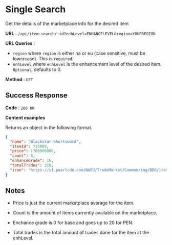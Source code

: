 # Single Search

Get the details of the marketplace info for the desired item

**URL** : `/api/item-search/:id?enhLevel=ENHANCELEVEL&region=YOURREGION`

**URL Queries** :

- `region` where `region` is either na or eu (case sensitive, must be lowercase). This is `required`.
- `enhLevel` where `enhLevel` is the enhancement level of the desired item. `Optional`, defaults to 0.

**Method** : `GET`

## Success Response

**Code** : `200 OK`

**Content examples**

Returns an object in the following format.

```json
{
  "name": "Blackstar Shortsword",
  "itemId": 715009,
  "price": 1780000000,
  "count": 3,
  "enhanceGrade": 16,
  "totalTrades": 319,
  "icon": "https://s1.pearlcdn.com/NAEU/TradeMarket/Common/img/BDO/item/715009.png"
}
```

## Notes

- Price is just the current marketplace average for the item.

- Count is the amount of items currently available on the marketplace.

- Enchance grade is 0 for base and goes up to 20 for PEN.

- Total trades is the total amount of trades done for the item at the enhLevel.
